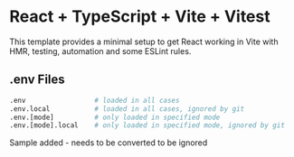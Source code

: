 # React + TypeScript + Vite + Vitest

This template provides a minimal setup to get React working in Vite with HMR, testing, automation and some ESLint rules.

## .env Files

```bash
.env                 # loaded in all cases
.env.local           # loaded in all cases, ignored by git
.env.[mode]          # only loaded in specified mode
.env.[mode].local    # only loaded in specified mode, ignored by git
```

Sample added - needs to be converted to be ignored
